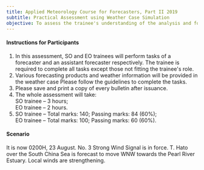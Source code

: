 ```yaml
---
title: Applied Meteorology Course for Forecasters, Part II 2019
subtitle: Practical Assessment using Weather Case Simulation
objective: To assess the trainee's understanding of the analysis and forecasting techniques and use of monitoring and forecasting tools as well as familiarisation with some of operational procedures during the passage of a tropical cyclone.
---
```


#### Instructions for Participants

1. In this assessment, SO and EO trainees will perform tasks of a forecaster and an assistant forecaster respectively. The trainee is required to complete all tasks except those not fitting the trainee's role.
2. Various forecasting products and weather information will be provided in the weather case Please follow the guidelines to complete the tasks.
3. Please save and print a copy of every bulletin after issuance.
4. The whole assessment will take:  
    SO trainee – 3 hours;  
    EO trainee – 2 hours.
5.  SO trainee – Total marks: 140; Passing marks: 84 (60%);  
    EO trainee – Total marks: 100; Passing marks: 60 (60%).

#### Scenario

It is now 0200H, 23 August.  No. 3 Strong Wind Signal is in force.  T. Hato over the South China Sea is forecast to move WNW towards the Pearl River Estuary.  Local winds are strengthening.
